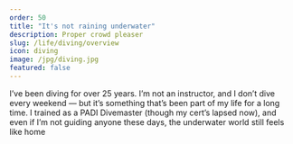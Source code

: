 ```yaml
---
order: 50
title: "It's not raining underwater"
description: Proper crowd pleaser
slug: /life/diving/overview
icon: diving
image: /jpg/diving.jpg
featured: false
---
```


I’ve been diving for over 25 years. I’m not an instructor, and I don’t dive every weekend — but it’s something that’s been part of my life for a long time. I trained as a PADI Divemaster (though my cert’s lapsed now), and even if I’m not guiding anyone these days, the underwater world still feels like home
